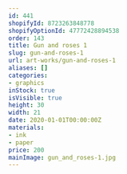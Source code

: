```yaml
---
id: 441
shopifyId: 8723263848778
shopifyOptionId: 47772428894538
order: 143
title: Gun and roses 1
slug: gun-and-roses-1
url: art-works/gun-and-roses-1
aliases: []
categories:
- graphics
inStock: true
isVisible: true
height: 30
width: 21
date: 2020-01-01T00:00:00Z
materials:
- ink
- paper
price: 200
mainImage: gun_and_roses-1.jpg
---
```

